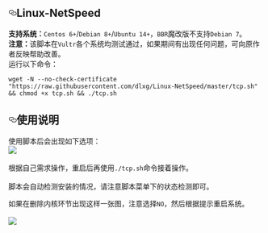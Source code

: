 
<!DOCTYPE html>
<html lang="en">




      
  <div id="readme" class="Box-body readme blob js-code-block-container px-5">
    <article class="markdown-body entry-content" itemprop="text"><h1><a id="user-content-linux-netspeed" class="anchor" aria-hidden="true" href="#linux-netspeed"><svg class="octicon octicon-link" viewBox="0 0 16 16" version="1.1" width="16" height="16" aria-hidden="true"><path fill-rule="evenodd" d="M4 9h1v1H4c-1.5 0-3-1.69-3-3.5S2.55 3 4 3h4c1.45 0 3 1.69 3 3.5 0 1.41-.91 2.72-2 3.25V8.59c.58-.45 1-1.27 1-2.09C10 5.22 8.98 4 8 4H4c-.98 0-2 1.22-2 2.5S3 9 4 9zm9-3h-1v1h1c1 0 2 1.22 2 2.5S13.98 12 13 12H9c-.98 0-2-1.22-2-2.5 0-.83.42-1.64 1-2.09V6.25c-1.09.53-2 1.84-2 3.25C6 11.31 7.55 13 9 13h4c1.45 0 3-1.69 3-3.5S14.5 6 13 6z"></path></svg></a>Linux-NetSpeed</h1>
<p><strong>支持系统：</strong><code>Centos 6+</code>/<code>Debian 8+</code>/<code>Ubuntu 14+</code>，<code>BBR</code>魔改版不支持<code>Debian 7</code>。<br><strong>注意：</strong>该脚本在<code>Vultr</code>各个系统均测试通过，如果期间有出现任何问题，可向原作者反映帮助改善。<br>运行以下命令：</p><pre><code>wget -N --no-check-certificate "https://raw.githubusercontent.com/dlxg/Linux-NetSpeed/master/tcp.sh" &amp;&amp; chmod +x tcp.sh &amp;&amp; ./tcp.sh
</code></pre><h2><a id="user-content-使用说明" class="anchor" aria-hidden="true" href="#使用说明"><svg class="octicon octicon-link" viewBox="0 0 16 16" version="1.1" width="16" height="16" aria-hidden="true"><path fill-rule="evenodd" d="M4 9h1v1H4c-1.5 0-3-1.69-3-3.5S2.55 3 4 3h4c1.45 0 3 1.69 3 3.5 0 1.41-.91 2.72-2 3.25V8.59c.58-.45 1-1.27 1-2.09C10 5.22 8.98 4 8 4H4c-.98 0-2 1.22-2 2.5S3 9 4 9zm9-3h-1v1h1c1 0 2 1.22 2 2.5S13.98 12 13 12H9c-.98 0-2-1.22-2-2.5 0-.83.42-1.64 1-2.09V6.25c-1.09.53-2 1.84-2 3.25C6 11.31 7.55 13 9 13h4c1.45 0 3-1.69 3-3.5S14.5 6 13 6z"></path></svg></a>使用说明</h2><p>使用脚本后会出现如下选项：<br><a target="_blank" rel="noopener noreferrer" href="https://camo.githubusercontent.com/60f74ef37751f2cd13f83ad0a229bed77bc303f6/68747470733a2f2f7777772e6d6f65726174732e636f6d2f7573722f706963747572652f7169616e79696e676262722831292e706e67"><img src="https://camo.githubusercontent.com/60f74ef37751f2cd13f83ad0a229bed77bc303f6/68747470733a2f2f7777772e6d6f65726174732e636f6d2f7573722f706963747572652f7169616e79696e676262722831292e706e67" data-canonical-src="https://www.moerats.com/usr/picture/qianyingbbr(1).png" style="max-width:100%;"></a><br><br>根据自己需求操作，重启后再使用<code>./tcp.sh</code>命令接着操作。<br><br>脚本会自动检测安装的情况，请注意脚本菜单下的状态检测即可。</p><p>如果在删除内核环节出现这样一张图，注意选择<code>NO</code>，然后根据提示重启系统。<br><br><a target="_blank" rel="noopener noreferrer" href="https://camo.githubusercontent.com/b047b125b25b3c5d441394e1d891691a209b8dbc/68747470733a2f2f7777772e6d6f65726174732e636f6d2f7573722f706963747572652f7169616e79696e676262722832292e706e67"><img src="https://camo.githubusercontent.com/b047b125b25b3c5d441394e1d891691a209b8dbc/68747470733a2f2f7777772e6d6f65726174732e636f6d2f7573722f706963747572652f7169616e79696e676262722832292e706e67" data-canonical-src="https://www.moerats.com/usr/picture/qianyingbbr(2).png" style="max-width:100%;"></a></p>
</article>
  </div>

</body>
</html>

